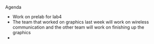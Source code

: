 Agenda
  * Work on  prelab for lab4
  * The team that worked on graphics last week will work on wireless communication and the other team will work on finishing 
    up the graphics
  *
